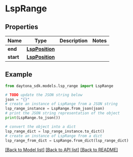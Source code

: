 # LspRange


## Properties

Name | Type | Description | Notes
------------ | ------------- | ------------- | -------------
**end** | [**LspPosition**](LspPosition.md) |  | 
**start** | [**LspPosition**](LspPosition.md) |  | 

## Example

```python
from daytona_sdk.models.lsp_range import LspRange

# TODO update the JSON string below
json = "{}"
# create an instance of LspRange from a JSON string
lsp_range_instance = LspRange.from_json(json)
# print the JSON string representation of the object
print(LspRange.to_json())

# convert the object into a dict
lsp_range_dict = lsp_range_instance.to_dict()
# create an instance of LspRange from a dict
lsp_range_from_dict = LspRange.from_dict(lsp_range_dict)
```
[[Back to Model list]](../README.md#documentation-for-models) [[Back to API list]](../README.md#documentation-for-api-endpoints) [[Back to README]](../README.md)


